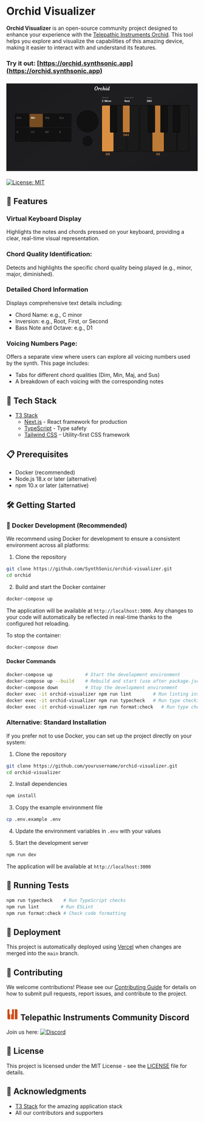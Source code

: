 # Orchid Visualizer

**Orchid Visualizer** is an open-source community project designed to enhance your experience with the [Telepathic Instruments Orchid](https://telepathicinstruments.com/). This tool helps you explore and visualize the capabilities of this amazing device, making it easier to interact with and understand its features.  

### Try it out: [https://orchid.synthsonic.app](https://orchid.synthsonic.app)


### ![Orchid Virtual Keyboard](assets/virtual-keyboard.png)

[![License: MIT](https://img.shields.io/badge/License-MIT-yellow.svg)](https://opensource.org/licenses/MIT)

## 🌟 Features

### Virtual Keyboard Display
Highlights the notes and chords pressed on your keyboard, providing a clear, real-time visual representation.

### Chord Quality Identification:

Detects and highlights the specific chord quality being played (e.g., minor, major, diminished).
### Detailed Chord Information

Displays comprehensive text details including:
* Chord Name: e.g., C minor
* Inversion: e.g., Root, First, or Second
* Bass Note and Octave: e.g., D1

### Voicing Numbers Page:

Offers a separate view where users can explore all voicing numbers used by the synth. This page includes:
* Tabs for different chord qualities (Dim, Min, Maj, and Sus)
* A breakdown of each voicing with the corresponding notes


## 🚀 Tech Stack
- [T3 Stack](https://create.t3.gg/)
    - [Next.js](https://nextjs.org) - React framework for production
    - [TypeScript](https://www.typescriptlang.org/) - Type safety
    - [Tailwind CSS](https://tailwindcss.com) - Utility-first CSS framework

## 📋 Prerequisites

- Docker (recommended)
- Node.js 18.x or later (alternative)
- npm 10.x or later (alternative)

## 🛠️ Getting Started

### 🐳 Docker Development (Recommended)

We recommend using Docker for development to ensure a consistent environment across all platforms:

1. Clone the repository
```bash
git clone https://github.com/SynthSonic/orchid-visualizer.git
cd orchid
```

2. Build and start the Docker container
```bash
docker-compose up
```

The application will be available at `http://localhost:3000`. Any changes to your code will automatically be reflected in real-time thanks to the configured hot reloading.

To stop the container:
```bash
docker-compose down
```

#### Docker Commands

```bash
docker-compose up            # Start the development environment
docker-compose up --build    # Rebuild and start (use after package.json changes)
docker-compose down          # Stop the development environment
docker exec -it orchid-visualizer npm run lint        # Run linting inside the container
docker exec -it orchid-visualizer npm run typecheck   # Run type checking inside the container
docker exec -it orchid-visualizer npm run format:check   # Run type checking inside the container
```

### Alternative: Standard Installation

If you prefer not to use Docker, you can set up the project directly on your system:

1. Clone the repository
```bash
git clone https://github.com/yourusername/orchid-visualizer.git
cd orchid-visualizer
```

2. Install dependencies
```bash
npm install
```

3. Copy the example environment file
```bash
cp .env.example .env
```

4. Update the environment variables in `.env` with your values

5. Start the development server
```bash
npm run dev
```

The application will be available at `http://localhost:3000`

## 🧪 Running Tests

```bash
npm run typecheck    # Run TypeScript checks
npm run lint        # Run ESLint
npm run format:check # Check code formatting
```

## 🚀 Deployment
This project is automatically deployed using [Vercel](https://vercel.com) when changes are merged into the `main` branch.


## 👥 Contributing

We welcome contributions! Please see our [Contributing Guide](CONTRIBUTING.md) for details on how to submit pull requests, report issues, and contribute to the project.


## ![Telepathic Instruments Community Discord](public/favicon.ico) Telepathic Instruments Community Discord
Join us here: [![Discord](https://img.shields.io/discord/1344898163898585138?logo=discord&color=5865F2)](https://discord.gg/m23GeqeS8D)

## 📄 License

This project is licensed under the MIT License - see the [LICENSE](LICENSE) file for details.

## 🙏 Acknowledgments

- [T3 Stack](https://create.t3.gg/) for the amazing application stack
- All our contributors and supporters
